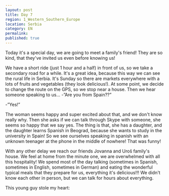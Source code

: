 ```yaml
---
layout: post
title: Day 7
region: 1_Western_Southern_Europe
location: Serbia
category: EN
permalink:
published: true
---
```


Today it's a special day, we are going to meet a family's friend! They are so kind, that they've invited us even before knowing us!

We have a short ride (just 1 hour and a half) in front of us, so we take a secondary road for a while. It's a great idea, because this way we can see the rural life in Serbia. It's Sunday so there are markets everywhere with a lots of fruits and vegetables (they look delicious!). At some point, we decide to change the route on the GPS, so we stop near a house. Then we hear someone speaking to us... -”Are you from Spain??”

-”Yes!”

The woman seems happy and super excited about that, and we don't know really why. Then she asks if we can talk through Skype with someone, she seems so happy that we say yes. The thing is that, she has a daughter, and the daughter learns Spanish in Beograd, because she wants to study in the university in Spain! So we see ourselves speaking in spanish with an unknown teenager at the phone in the middle of nowhere! That was funny!

With any other delay we reach our friends Jovanna and Uroš family's house. We feel at home from the minute one, we are overwhelmed with all this hospitality! We spend most of the day talking (sometimes in Spanish, sometimes in English, sometimes in German) and eating the wonderful typical meals that they prepare for us, everything it's delicious!!! We didn't know each other in person, but we can talk for hours about everything. 

This young guy stole my heart:

<p><a
href="https://lh3.googleusercontent.com/OuIjpjuGI-wP4uAzWCTKw0GrBK0J-OFrioewCTv1Vx-4MaZHuffzI_NBjmMSyQ6QOqoRVwRZ2KQ9aLnOQj0_BQyMDZmEvPzqbSKlNDuz2ko_4ILKn9F6tGSHeEPUyKHmoGsMbetw7LZjoAgN8JM_NL8VE8WcuoQxBeFnvi_dEn8hu31gxy0BcjUYx7kWSJoUCzYelWtNLjDZTrpEBgLJsSyLUWs1b1TRbkEkPWZsjumIi5Ul8gY17ljiGtXbVVtC5z3I61vLZdiG-J56_yL1Lkf9dsScM-jd_uuQD2C_Tsjsu4m9FG2H94972K41CWCwRilT6V7L539oZBKAR3Hyr2eeI_fpoXkpDDO5kLlHAqfzYoMDYBe9IADO7I6ED3Pzat3hspp1kn3uxNvefir9mcDUlzosRYRdjrVtGLEHEkbPtev-_JIvV7N6UkMGSkeN2pkZbkvxIgmk8ayjAmoveKeNN487oqHvBM_acYsZYLr6nq6QB95GIzZxc0_Y0Uwob0likPUQi6st6pB06SW-C_z8ktevq8gseSxnMOOAOfOJ125_NBMp93i-tm6JpcfXIt1Zag2t1niendU3wyiThtpm5MELEQ11-gZLm0-dIxEn9yW5VLxpZjX1i012HHekyXfY3MzATQ9909mm0vcA7_5t8NRZ8x_4Dw=w883-h662-no"> 
<img src="https://lh3.googleusercontent.com/OuIjpjuGI-wP4uAzWCTKw0GrBK0J-OFrioewCTv1Vx-4MaZHuffzI_NBjmMSyQ6QOqoRVwRZ2KQ9aLnOQj0_BQyMDZmEvPzqbSKlNDuz2ko_4ILKn9F6tGSHeEPUyKHmoGsMbetw7LZjoAgN8JM_NL8VE8WcuoQxBeFnvi_dEn8hu31gxy0BcjUYx7kWSJoUCzYelWtNLjDZTrpEBgLJsSyLUWs1b1TRbkEkPWZsjumIi5Ul8gY17ljiGtXbVVtC5z3I61vLZdiG-J56_yL1Lkf9dsScM-jd_uuQD2C_Tsjsu4m9FG2H94972K41CWCwRilT6V7L539oZBKAR3Hyr2eeI_fpoXkpDDO5kLlHAqfzYoMDYBe9IADO7I6ED3Pzat3hspp1kn3uxNvefir9mcDUlzosRYRdjrVtGLEHEkbPtev-_JIvV7N6UkMGSkeN2pkZbkvxIgmk8ayjAmoveKeNN487oqHvBM_acYsZYLr6nq6QB95GIzZxc0_Y0Uwob0likPUQi6st6pB06SW-C_z8ktevq8gseSxnMOOAOfOJ125_NBMp93i-tm6JpcfXIt1Zag2t1niendU3wyiThtpm5MELEQ11-gZLm0-dIxEn9yW5VLxpZjX1i012HHekyXfY3MzATQ9909mm0vcA7_5t8NRZ8x_4Dw=w883-h662-no" class="oversize" alt=""></a></p>